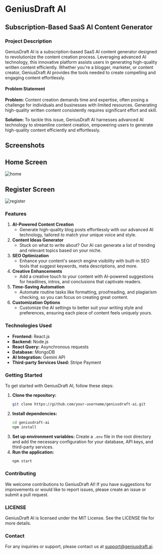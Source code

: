 # GeniusDraft AI

## Subscription-Based SaaS AI Content Generator

### Project Description
GeniusDraft AI is a subscription-based SaaS AI content generator designed to revolutionize the content creation process. Leveraging advanced AI technology, this innovative platform assists users in generating high-quality written content efficiently. Whether you're a blogger, marketer, or content creator, GeniusDraft AI provides the tools needed to create compelling and engaging content effortlessly.

#### Problem Statement
**Problem:** Content creation demands time and expertise, often posing a challenge for individuals and businesses with limited resources. Generating high-quality written content consistently requires significant effort and skill.

**Solution:** To tackle this issue, GeniusDraft AI harnesses advanced AI technology to streamline content creation, empowering users to generate high-quality content efficiently and effortlessly.

## Screenshots

## Home Screen
![home](https://github.com/Redemption19/GeniusDraft-AI-ContentGenerator/assets/56071671/71f052d3-8a84-45f4-8084-12124941a4cc)

## Register Screen
![register](https://github.com/Redemption19/GeniusDraft-AI-ContentGenerator/assets/56071671/0d7b3184-621c-4bff-8f4f-a5984d322931)

### Features
1. **AI-Powered Content Creation**
   - Generate high-quality blog posts effortlessly with our advanced AI technology, tailored to match your unique voice and style.
2. **Content Ideas Generator**
   - Stuck on what to write about? Our AI can generate a list of trending and relevant topics based on your niche.
3. **SEO Optimization**
   - Enhance your content's search engine visibility with built-in SEO tools that suggest keywords, meta descriptions, and more.
4. **Creative Enhancements**
   - Add a creative touch to your content with AI-powered suggestions for headlines, intros, and conclusions that captivate readers.
5. **Time-Saving Automation**
   - Automate routine tasks like formatting, proofreading, and plagiarism checking, so you can focus on creating great content.
6. **Customization Options**
   - Customize the AI settings to better suit your writing style and preferences, ensuring each piece of content feels uniquely yours.

### Technologies Used
- **Frontend:** React.js
- **Backend:** Node.js
- **React Query:** Asynchronous requests
- **Database:** MongoDB
- **AI Integration:** Gemini API
- **Third-party Services Used:** Stripe Payment

### Getting Started
To get started with GeniusDraft AI, follow these steps:

1. **Clone the repository:**
   ```bash
   git clone https://github.com/your-username/geniusdraft-ai.git
2. **Install dependencies:**
   ```bash
   cd geniusdraft-ai
   npm install
3. **Set up environment variables:**
Create a `.env` file in the root directory and add the necessary configuration for your database, API keys, and third-party services.
3. **Run the application:**
   ```bash
   npm start

### Contributing
We welcome contributions to GeniusDraft AI! If you have suggestions for improvements or would like to report issues, please create an issue or submit a pull request.

### LICENSE
GeniusDraft AI is licensed under the MIT License. See the LICENSE file for more details.

### Contact
For any inquiries or support, please contact us at support@geniusdraft.ai.
